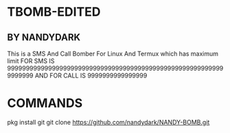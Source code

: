 # TBOMB-EDITED
## BY NANDYDARK
This is a SMS And Call Bomber For Linux And Termux which has maximum limit FOR SMS IS 99999999999999999999999999999999999999999999999999999999999999999 AND FOR CALL IS 9999999999999999


# COMMANDS

pkg install git
git clone https://github.com/nandydark/NANDY-BOMB.git
